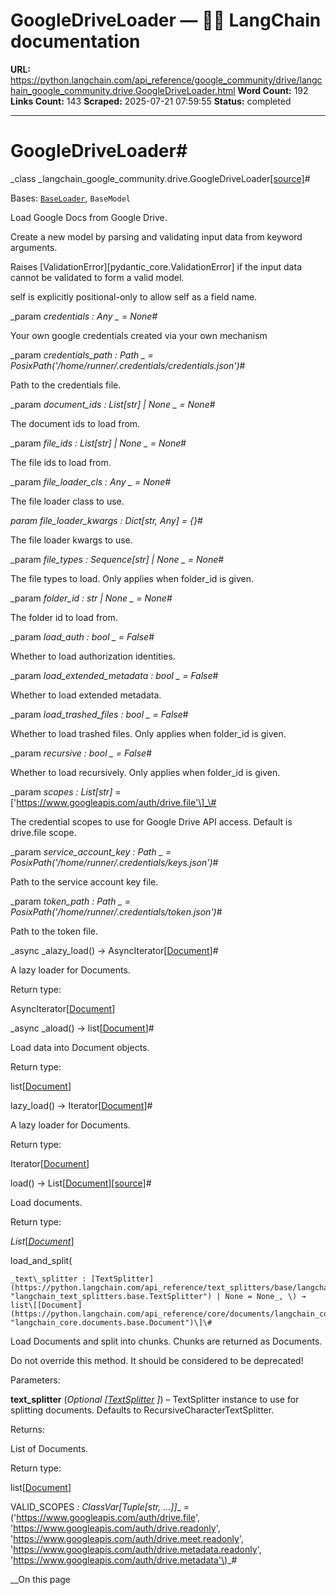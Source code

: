 # GoogleDriveLoader — 🦜🔗 LangChain  documentation

**URL:** https://python.langchain.com/api_reference/google_community/drive/langchain_google_community.drive.GoogleDriveLoader.html
**Word Count:** 192
**Links Count:** 143
**Scraped:** 2025-07-21 07:59:55
**Status:** completed

---

# GoogleDriveLoader\#

_class _langchain\_google\_community.drive.GoogleDriveLoader[\[source\]](https://python.langchain.com/api_reference/_modules/langchain_google_community/drive.html#GoogleDriveLoader)\#     

Bases: [`BaseLoader`](https://python.langchain.com/api_reference/core/document_loaders/langchain_core.document_loaders.base.BaseLoader.html#langchain_core.document_loaders.base.BaseLoader "langchain_core.document_loaders.base.BaseLoader"), `BaseModel`

Load Google Docs from Google Drive.

Create a new model by parsing and validating input data from keyword arguments.

Raises \[ValidationError\]\[pydantic\_core.ValidationError\] if the input data cannot be validated to form a valid model.

self is explicitly positional-only to allow self as a field name.

_param _credentials _: Any_ _ = None_\#     

Your own google credentials created via your own mechanism

_param _credentials\_path _: Path_ _ = PosixPath\('/home/runner/.credentials/credentials.json'\)_\#     

Path to the credentials file.

_param _document\_ids _: List\[str\] | None_ _ = None_\#     

The document ids to load from.

_param _file\_ids _: List\[str\] | None_ _ = None_\#     

The file ids to load from.

_param _file\_loader\_cls _: Any_ _ = None_\#     

The file loader class to use.

_param _file\_loader\_kwargs _: Dict\[str, Any\]__ = \{\}_\#     

The file loader kwargs to use.

_param _file\_types _: Sequence\[str\] | None_ _ = None_\#     

The file types to load. Only applies when folder\_id is given.

_param _folder\_id _: str | None_ _ = None_\#     

The folder id to load from.

_param _load\_auth _: bool_ _ = False_\#     

Whether to load authorization identities.

_param _load\_extended\_metadata _: bool_ _ = False_\#     

Whether to load extended metadata.

_param _load\_trashed\_files _: bool_ _ = False_\#     

Whether to load trashed files. Only applies when folder\_id is given.

_param _recursive _: bool_ _ = False_\#     

Whether to load recursively. Only applies when folder\_id is given.

_param _scopes _: List\[str\]__ = \['https://www.googleapis.com/auth/drive.file'\]_\#     

The credential scopes to use for Google Drive API access. Default is drive.file scope.

_param _service\_account\_key _: Path_ _ = PosixPath\('/home/runner/.credentials/keys.json'\)_\#     

Path to the service account key file.

_param _token\_path _: Path_ _ = PosixPath\('/home/runner/.credentials/token.json'\)_\#     

Path to the token file.

_async _alazy\_load\(\) → AsyncIterator\[[Document](https://python.langchain.com/api_reference/core/documents/langchain_core.documents.base.Document.html#langchain_core.documents.base.Document "langchain_core.documents.base.Document")\]\#     

A lazy loader for Documents.

Return type:     

AsyncIterator\[[Document](https://python.langchain.com/api_reference/core/documents/langchain_core.documents.base.Document.html#langchain_core.documents.base.Document "langchain_core.documents.base.Document")\]

_async _aload\(\) → list\[[Document](https://python.langchain.com/api_reference/core/documents/langchain_core.documents.base.Document.html#langchain_core.documents.base.Document "langchain_core.documents.base.Document")\]\#     

Load data into Document objects.

Return type:     

list\[[Document](https://python.langchain.com/api_reference/core/documents/langchain_core.documents.base.Document.html#langchain_core.documents.base.Document "langchain_core.documents.base.Document")\]

lazy\_load\(\) → Iterator\[[Document](https://python.langchain.com/api_reference/core/documents/langchain_core.documents.base.Document.html#langchain_core.documents.base.Document "langchain_core.documents.base.Document")\]\#     

A lazy loader for Documents.

Return type:     

Iterator\[[Document](https://python.langchain.com/api_reference/core/documents/langchain_core.documents.base.Document.html#langchain_core.documents.base.Document "langchain_core.documents.base.Document")\]

load\(\) → List\[[Document](https://python.langchain.com/api_reference/core/documents/langchain_core.documents.base.Document.html#langchain_core.documents.base.Document "langchain_core.documents.base.Document")\][\[source\]](https://python.langchain.com/api_reference/_modules/langchain_google_community/drive.html#GoogleDriveLoader.load)\#     

Load documents.

Return type:     

_List_\[[_Document_](https://python.langchain.com/api_reference/core/documents/langchain_core.documents.base.Document.html#langchain_core.documents.base.Document "langchain_core.documents.base.Document")\]

load\_and\_split\(

    _text\_splitter : [TextSplitter](https://python.langchain.com/api_reference/text_splitters/base/langchain_text_splitters.base.TextSplitter.html#langchain_text_splitters.base.TextSplitter "langchain_text_splitters.base.TextSplitter") | None = None_, \) → list\[[Document](https://python.langchain.com/api_reference/core/documents/langchain_core.documents.base.Document.html#langchain_core.documents.base.Document "langchain_core.documents.base.Document")\]\#     

Load Documents and split into chunks. Chunks are returned as Documents.

Do not override this method. It should be considered to be deprecated\!

Parameters:     

**text\_splitter** \(_Optional_ _\[_[_TextSplitter_](https://python.langchain.com/api_reference/text_splitters/base/langchain_text_splitters.base.TextSplitter.html#langchain_text_splitters.base.TextSplitter "langchain_text_splitters.base.TextSplitter") _\]_\) – TextSplitter instance to use for splitting documents. Defaults to RecursiveCharacterTextSplitter.

Returns:     

List of Documents.

Return type:     

list\[[Document](https://python.langchain.com/api_reference/core/documents/langchain_core.documents.base.Document.html#langchain_core.documents.base.Document "langchain_core.documents.base.Document")\]

VALID\_SCOPES _: ClassVar\[Tuple\[str, ...\]\]__ = \('https://www.googleapis.com/auth/drive.file', 'https://www.googleapis.com/auth/drive.readonly', 'https://www.googleapis.com/auth/drive.meet.readonly', 'https://www.googleapis.com/auth/drive.metadata.readonly', 'https://www.googleapis.com/auth/drive.metadata'\)_\#     

__On this page